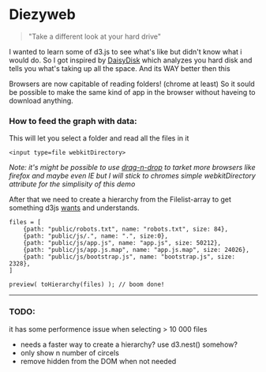 Diezyweb
========

> "Take a different look at your hard drive"


I wanted to learn some of d3.js to see what's like but didn't know what i would do. So I got inspired by [DaisyDisk](http://daisydiskapp.com/ "DaisyDisk") which analyzes you hard disk and tells you what's taking up all the space. And its WAY better then this

Browsers are now capitable of reading folders! (chrome at least) So it sould be possible to make the same kind of app in the browser without haveing to download anything.

### How to feed the graph with data:

This will let you select a folder and read all the files in it

	<input type=file webkitDirectory>

*Note: it's might be possible to use [drag-n-drop](http://updates.html5rocks.com/2012/07/Drag-and-drop-a-folder-onto-Chrome-now-available) to tarket more browsers like firefox and maybe even IE but I will stick to chromes simple webkitDirectory attribute for the simplisity of this demo*

After that we need to create a hierarchy from the Filelist-array to get something d3js [wants](https://github.com/mbostock/d3/wiki/Hierarchy-Layout#wiki-children) and understands.


	files = [
		{path: "public/robots.txt", name: "robots.txt", size: 84},
		{path: "public/js/.", name: ".", size:0},
		{path: "public/js/app.js", name: "app.js", size: 50212},
		{path: "public/js/app.js.map", name: "app.js.map", size: 24026},
		{path: "public/js/bootstrap.js", name: "bootstrap.js", size: 2328},
	]

	preview( toHierarchy(files) ); // boom done!



__________________________________________________________________

### TODO:

it has some performence issue when selecting > 10 000 files

* needs a faster way to create a hierarchy? use d3.nest() somehow?
* only show n number of circels
* remove hidden <path> from the DOM when not needed
